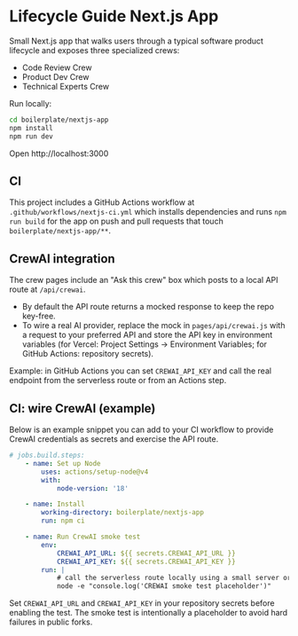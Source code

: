 # Lifecycle Guide Next.js App

Small Next.js app that walks users through a typical software product lifecycle and exposes three specialized crews:

- Code Review Crew
- Product Dev Crew
- Technical Experts Crew

Run locally:

```bash
cd boilerplate/nextjs-app
npm install
npm run dev
```

Open http://localhost:3000

CI
--
This project includes a GitHub Actions workflow at `.github/workflows/nextjs-ci.yml` which installs dependencies and runs `npm run build` for the app on push and pull requests that touch `boilerplate/nextjs-app/**`.

CrewAI integration
------------------
The crew pages include an "Ask this crew" box which posts to a local API route at `/api/crewai`.

- By default the API route returns a mocked response to keep the repo key-free.
- To wire a real AI provider, replace the mock in `pages/api/crewai.js` with a request to your preferred API and store the API key in environment variables (for Vercel: Project Settings → Environment Variables; for GitHub Actions: repository secrets).

Example: in GitHub Actions you can set `CREWAI_API_KEY` and call the real endpoint from the serverless route or from an Actions step.

CI: wire CrewAI (example)
-------------------------
Below is an example snippet you can add to your CI workflow to provide CrewAI credentials as secrets and exercise the API route.

```yaml
# jobs.build.steps:
	- name: Set up Node
		uses: actions/setup-node@v4
		with:
			node-version: '18'

	- name: Install
		working-directory: boilerplate/nextjs-app
		run: npm ci

	- name: Run CrewAI smoke test
		env:
			CREWAI_API_URL: ${{ secrets.CREWAI_API_URL }}
			CREWAI_API_KEY: ${{ secrets.CREWAI_API_KEY }}
		run: |
			# call the serverless route locally using a small server or integration test framework
			node -e "console.log('CREWAI smoke test placeholder')"
```

Set `CREWAI_API_URL` and `CREWAI_API_KEY` in your repository secrets before enabling the test. The smoke test is intentionally a placeholder to avoid hard failures in public forks.
